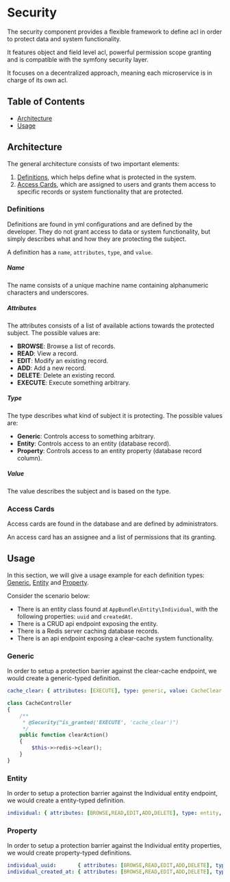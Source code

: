 # Security

The security component provides a flexible framework to define acl in order to protect data and system functionality.

It features object and field level acl, powerful permission scope granting and is compatible with the symfony security layer.

It focuses on a decentralized approach, meaning each microservice is in charge of its own acl.

## Table of Contents

- [Architecture](#architecture)
- [Usage](#usage)

## Architecture

The general architecture consists of two important elements: 

1. [Definitions](#definitions), which helps define what is protected in the system.
2. [Access Cards](#access-cards), which are assigned to users and grants them access to specific records or system functionality that are protected.

### Definitions

Definitions are found in yml configurations and are defined by the developer. They do not grant access to data or system functionality, but simply describes what and how they are protecting the subject.

A definition has a `name`, `attributes`, `type`, and `value`.

##### Name

The name consists of a unique machine name containing alphanumeric characters and underscores.

##### Attributes

The attributes consists of a list of available actions towards the protected subject. The possible values are:

- **BROWSE**: Browse a list of records.
- **READ**: View a record.
- **EDIT**: Modify an existing record.
- **ADD**: Add a new record.
- **DELETE**: Delete an existing record.
- **EXECUTE**: Execute something arbitrary.

##### Type

The type describes what kind of subject it is protecting. The possible values are:

- **Generic**: Controls access to something arbitrary.
- **Entity**: Controls access to an entity (database record).
- **Property**: Controls access to an entity property (database record column).

##### Value

The value describes the subject and is based on the type.

### Access Cards

Access cards are found in the database and are defined by administrators.

An access card has an assignee and a list of permissions that its granting.

## Usage

In this section, we will give a usage example for each definition types: [Generic](#generic), [Entity](#entity) and [Property](#property).

Consider the scenario below:

- There is an entity class found at `AppBundle\Entity\Individual`, with the following properties: `uuid` and `createdAt`.
- There is a CRUD api endpoint exposing the entity.
- There is a Redis server caching database records.
- There is an api endpoint exposing a clear-cache system functionality.

### Generic

In order to setup a protection barrier against the clear-cache endpoint, we would create a generic-typed definition.

```yml
cache_clear: { attributes: [EXECUTE], type: generic, value: CacheClear }
```

```php
class CacheController
{
    /**
     * @Security("is_granted('EXECUTE', 'cache_clear')")
     */
    public function clearAction()
    {
        $this->>redis->clear();
    }
}
```

### Entity

In order to setup a protection barrier against the Individual entity endpoint, we would create a entity-typed definition.

```yml
individual: { attributes: [BROWSE,READ,EDIT,ADD,DELETE], type: entity, value: AppBundle\Entity\Individual }
```

### Property

In order to setup a protection barrier against the Individual entity properties, we would create property-typed definitions.

```yml
individual_uuid:       { attributes: [BROWSE,READ,EDIT,ADD,DELETE], type: property, value: AppBundle\Entity\Individual.uuid }
individual_created_at: { attributes: [BROWSE,READ,EDIT,ADD,DELETE], type: property, value: AppBundle\Entity\Individual.createdAt }
```

